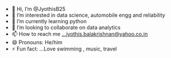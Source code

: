 - 👋 Hi, I’m @JyothisB25
- 👀 I’m interested in data science, automobile engg and reliability
- 🌱 I’m currently learning python
- 💞️ I’m looking to collaborate on data analytics
- 📫 How to reach me ...jyothis.balakrishnan@yahoo.co.in
- 😄 Pronouns: He/him
- ⚡ Fun fact: ...Love swimming , music, travel

<!---
JyothisB25/JyothisB25 is a ✨ special ✨ repository because its `README.md` (this file) appears on your GitHub profile.
You can click the Preview link to take a look at your changes.
--->
